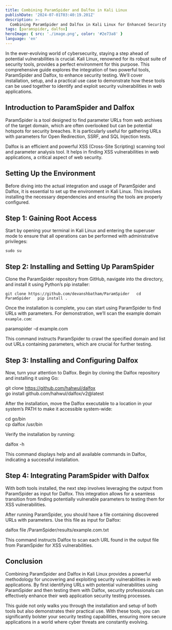 ```yaml
---
title: Combining ParamSpider and Dalfox in Kali Linux
publishDate: '2024-07-01T03:40:19.201Z'
description: >-
  Combining ParamSpider and Dalfox in Kali Linux for Enhanced Security Testing.
tags: [paramspider, dalfox]
heroImage: { src: './image.png', color: '#2e73a8' }
language: 'en'
---
```

In the ever-evolving world of cybersecurity, staying a step ahead of potential vulnerabilities is crucial. Kali Linux, renowned for its robust suite of security tools, provides a perfect environment for this purpose. This comprehensive guide explores the integration of two powerful tools, ParamSpider and Dalfox, to enhance security testing. We’ll cover installation, setup, and a practical use case to demonstrate how these tools can be used together to identify and exploit security vulnerabilities in web applications.

## Introduction to ParamSpider and Dalfox

ParamSpider is a tool designed to find parameter URLs from web archives of the target domain, which are often overlooked but can be potential hotspots for security breaches. It is particularly useful for gathering URLs with parameters for Open Redirection, SSRF, and SQL Injection tests.

Dalfox is an efficient and powerful XSS (Cross-Site Scripting) scanning tool and parameter analysis tool. It helps in finding XSS vulnerabilities in web applications, a critical aspect of web security.

## Setting Up the Environment

Before diving into the actual integration and usage of ParamSpider and Dalfox, it is essential to set up the environment in Kali Linux. This involves installing the necessary dependencies and ensuring the tools are properly configured.

## Step 1: Gaining Root Access

Start by opening your terminal in Kali Linux and entering the superuser mode to ensure that all operations can be performed with administrative privileges:

```sudo su```

## Step 2: Installing and Setting Up ParamSpider

Clone the ParamSpider repository from GitHub, navigate into the directory, and install it using Python’s pip installer:

`git clone https://github.com/devanshbatham/ParamSpider  
cd ParamSpider  
pip install .`

Once the installation is complete, you can start using ParamSpider to find URLs with parameters. For demonstration, we’ll scan the example domain `example.com`:

paramspider -d example.com

This command instructs ParamSpider to crawl the specified domain and list out URLs containing parameters, which are crucial for further testing.

## Step 3: Installing and Configuring Dalfox

Now, turn your attention to Dalfox. Begin by cloning the Dalfox repository and installing it using Go:

git clone <https://github.com/hahwul/dalfox>  
go install github.com/hahwul/dalfox/v2@latest

After the installation, move the Dalfox executable to a location in your system’s PATH to make it accessible system-wide:

cd go/bin  
cp dalfox /usr/bin

Verify the installation by running:

dalfox -h

This command displays help and all available commands in Dalfox, indicating a successful installation.

## Step 4: Integrating ParamSpider with Dalfox

With both tools installed, the next step involves leveraging the output from ParamSpider as input for Dalfox. This integration allows for a seamless transition from finding potentially vulnerable parameters to testing them for XSS vulnerabilities.

After running ParamSpider, you should have a file containing discovered URLs with parameters. Use this file as input for Dalfox:

dalfox file /ParamSpider/results/example.com.txt

This command instructs Dalfox to scan each URL found in the output file from ParamSpider for XSS vulnerabilities.

## Conclusion

Combining ParamSpider and Dalfox in Kali Linux provides a powerful methodology for uncovering and exploiting security vulnerabilities in web applications. By first identifying URLs with potential vulnerabilities using ParamSpider and then testing them with Dalfox, security professionals can effectively enhance their web application security testing processes.

This guide not only walks you through the installation and setup of both tools but also demonstrates their practical use. With these tools, you can significantly bolster your security testing capabilities, ensuring more secure applications in a world where cyber threats are constantly evolving.
